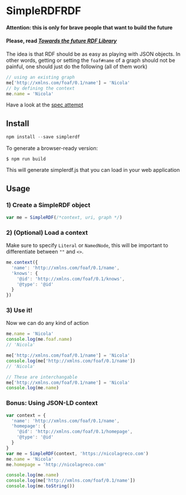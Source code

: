 # SimpleRDFRDF

#### Attention: this is only for brave people that want to build the future
#### Please, read [_Towards the future RDF Library_](http://nicola.io/future-rdf/2015/)

The idea is that RDF should be as easy as playing with JSON objects. In other words, getting or setting the `foaf#name` of a graph should not be painful, one should just do the following (all of them work)

```javascript
// using an existing graph
me['http://xmlns.com/foaf/0.1/name'] = 'Nicola'
// by defining the context
me.name = 'Nicola'
```

Have a look at the [spec attempt](https://github.com/nicola/simplerdf/blob/master/SPEC.md)

## Install

```javascript
npm install --save simplerdf
```

To generate a browser-ready version:
```
$ npm run build
```

This will generate simplerdf.js that you can load in your web application

## Usage

### 1) Create a SimpleRDF object

```javascript
var me = SimpleRDF(/*context, uri, graph */)
```

### 2) (Optional) Load a context

Make sure to specify `Literal` or `NamedNode`, this will be important to differentiate between `""` and `<>`.

```javascript
me.context({
  'name': 'http://xmlns.com/foaf/0.1/name',
  'knows': {
    '@id': 'http://xmlns.com/foaf/0.1/knows',
    '@type': '@id'
  }
})
```

### 3) Use it!

Now we can do any kind of action

```javascript
me.name = 'Nicola'
console.log(me.foaf.name)
// 'Nicola'

me['http://xmlns.com/foaf/0.1/name'] = 'Nicola'
console.log(me['http://xmlns.com/foaf/0.1/name'])
// 'Nicola'

// These are interchangable
me['http://xmlns.com/foaf/0.1/name'] = 'Nicola'
console.log(me.name)
```

### Bonus: Using JSON-LD context

```javascript
var context = {
  'name': 'http://xmlns.com/foaf/0.1/name',
  'homepage': {
    '@id': 'http://xmlns.com/foaf/0.1/homepage',
    '@type': '@id'
  }
}
var me = SimpleRDF(context, 'https://nicolagreco.com')
me.name = 'Nicola'
me.homepage = 'http://nicolagreco.com'

console.log(me.name)
console.log(me['http://xmlns.com/foaf/0.1/name'])
console.log(me.toString())
```
